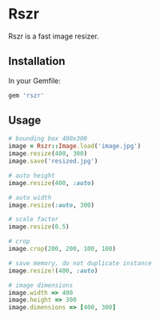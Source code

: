 # Rszr

Rszr is a fast image resizer.

## Installation

In your Gemfile:

```ruby
gem 'rszr'
```

## Usage

```ruby
# bounding box 400x300
image = Rszr::Image.load('image.jpg')
image.resize(400, 300)
image.save('resized.jpg')

# auto height
image.resize(400, :auto)

# auto width
image.resize(:auto, 300)

# scale factor
image.resize(0.5)

# crop
image.crop(200, 200, 100, 100)

# save memory, do not duplicate instance
image.resize!(400, :auto)

# image dimensions
image.width => 400
image.height => 300
image.dimensions => [400, 300]
```


